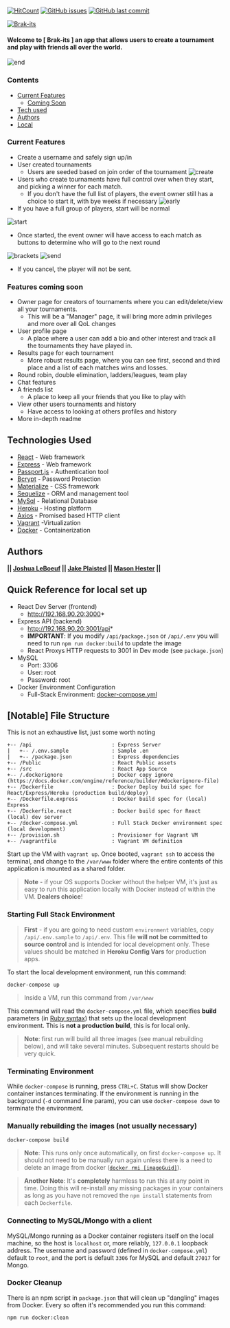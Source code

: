 [![HitCount](http://hits.dwyl.io/humanjboof/https://github.com/HumanJBooF/brak-its.svg)](http://hits.dwyl.io/humanjboof/https://github.com/HumanJBooF/brak-its) [![GitHub issues](https://img.shields.io/github/issues/HumanJBooF/brak-its.svg?style=popout)](https://github.com/HumanJBooF/brak-its/issues)
[![GitHub last commit](https://img.shields.io/github/last-commit/google/skia.svg)](https://github.com/HumanJBooF/brak-its)





[![Brak-its](./public/assets/img/logo.PNG)](https://brak-its.herokuapp.com)     

#### Welcome to [ Brak-its ] an app that allows users to create a tournament and play with friends all over the world.
![end](./public/assets/img/end.PNG)


### Contents 
- [Current Features](#current-features)
    - [Coming Soon](#features-coming-soon)
- [Tech used](#technologies-used)
- [Authors](#authors)
- [Local](#quick-reference-for-local-set-up)




### Current Features 

- Create a username and safely sign up/in 
- User created tournaments
    - Users are seeded based on join order of the tournament
![create](./public/assets/img/create.PNG)
- Users who create tournaments have full control over when they start, and picking a winner for each match.
    - If you don't have the full list of players, the event owner still has a choice to start it, with bye weeks if necessary
![early](./public/assets/img/early.PNG) 
- If you have a full group of players, start will be normal

![start](./public/assets/img/start.PNG)
- Once started, the event owner will have access to each match as buttons to determine who will go to the next round

![brackets](./public/assets/img/brackets.PNG) 
![send](./public/assets/img/send.PNG)
- If you cancel, the player will not be sent.

### Features coming soon

- Owner page for creators of tournaments where you can edit/delete/view all your tournaments.
    - This will be a "Manager" page, it will bring more admin privileges and more over all QoL changes 
- User profile page
    - A place where a user can add a bio and other interest and track all the tournaments they have played in.
- Results page for each tournament
    - More robust results page, where you can see first, second and third place and a list of each matches wins and losses.
- Round robin, double elimination, ladders/leagues, team play
- Chat features
- A friends list
    - A place to keep all your friends that you like to play with
- View other users tournaments and history
    - Have access to looking at others profiles and history
- More in-depth readme



## Technologies Used
- [React](https://reactjs.org/) - Web framework
- [Express](https://expressjs.com/) - Web framework
- [Passport.js](http://www.passportjs.org/) - Authentication tool
- [Bcrypt](https://www.npmjs.com/package/bcrypt) - Password Protection
- [Materialize](https://www.materializecss.com/) - CSS framework
- [Sequelize](https://docs.sequelizejs.com/) - ORM and management tool
- [MySql](https://www.mysql.com/) - Relational Database
- [Heroku](https://www.heroku.com/) - Hosting platform
- [Axios](https://www.npmjs.com/package/axios) - Promised based HTTP client
- [Vagrant](https://www.vagrantup.com/) -Virtualization
- [Docker](https://www.docker.com/) - Containerization


## Authors
**|| [Joshua LeBoeuf](https://github.com/humanjboof) || [Jake Plaisted](https://github.com/spaceTab) || [Mason Hester](https://github.com/MasonHester) ||**



## Quick Reference for local set up
* React Dev Server (frontend)
  * http://192.168.90.20:3000*
* Express API (backend)
  * http://192.168.90.20:3001/api*
  * **IMPORTANT**: If you modify `/api/package.json` or `/api/.env` you will need to run `npm run docker:build` to update the image
  * React Proxys HTTP requests to 3001 in Dev mode (see `package.json`)
* MySQL
  * Port: 3306
  * User: root
  * Password: root
* Docker Environment Configuration
  * Full-Stack Environment: [docker-compose.yml](docker-compose.yml)

## [Notable] File Structure
This is not an exhaustive list, just some worth noting

```
+-- /api                          : Express Server
|   +-- /.env.sample              : Sample .en
|   +-- /package.json             : Express dependencies
+-- /Public                       : React Public assets
+-- /src                          : React App Source
+-- /.dockerignore                : Docker copy ignore (https://docs.docker.com/engine/reference/builder/#dockerignore-file)
+-- /Dockerfile                   : Docker Deploy build spec for React/Express/Heroku (production build/deploy)
+-- /Dockerfile.express           : Docker build spec for (local) Express
+-- /Dockerfile.react             : Docker build spec for React (local) dev server
+-- /docker-compose.yml           : Full Stack Docker environment spec (local development)
+-- /provision.sh                 : Provisioner for Vagrant VM
+-- /vagrantfile                  : Vagrant VM definition
```

Start up the VM with `vagrant up`. Once booted, `vagrant ssh` to access the terminal, and change to the `/var/www` folder where the entire contents of this application is mounted as a shared folder.

> **Note** - if your OS supports Docker without the helper VM, it's just as easy to run this application locally with Docker instead of within the VM. **Dealers choice**!

### Starting Full Stack Environment

> **First** - if you are going to need custom `environment` variables, copy `/api/.env.sample` to `/api/.env`. This file **will not be committed to source control** and is intended for local development only. These values should be matched in **Heroku Config Vars** for production apps.

To start the local development environment, run this command:

`docker-compose up`

> Inside a VM, run this command from `/var/www`

This command will read the `docker-compose.yml` file, which specifies **build** parameters (in [Ruby syntax](https://docs.docker.com/engine/reference/commandline/build/#extended-description)) that sets up the local development environment. This is **not a production build**, this is for local only.

> **Note**: first run will build all three images (see manual rebuilding below), and will take several minutes. Subsequent restarts should be very quick.

### Terminating Environment
While `docker-compose` is running, press `CTRL+C`. Status will show Docker container instances terminating. If the environment is running in the background (`-d` command line param), you can use `docker-compose down` to terminate the environment.

### Manually rebuilding the images (not usually necessary)
`docker-compose build`
> **Note**: This runs only once automatically, on first `docker-compose up`. It should not need to be manually run again unless there is a need to delete an image from docker ([`docker rmi [imageGuid]`](https://docs.docker.com/engine/reference/commandline/image_rm/)).

> **Another Note**: It's **completely** harmless to run this at any point in time. Doing this will re-install any missing packages in your containers as long as you have not removed the `npm install` statements from each `Dockerfile`.

### Connecting to MySQL/Mongo with a client
MySQL/Mongo running as a Docker container registers itself on the local machine, so the host is `localhost` or, more reliably, `127.0.0.1` loopback address. The username and password (defined in `docker-compose.yml`) default to `root`, and the port is default `3306` for MySQL and default `27017` for Mongo.

### Docker Cleanup
There is an npm script in `package.json` that will clean up "dangling" images from Docker. Every so often it's recommended you run this command:

`npm run docker:clean`

